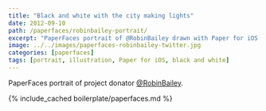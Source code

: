 ```yaml
---
title: "Black and white with the city making lights"
date: 2012-09-10
path: /paperfaces/robinbailey-portrait/
excerpt: "PaperFaces portrait of @RobinBailey drawn with Paper for iOS on an iPad."
image: ../../images/paperfaces-robinbailey-twitter.jpg
categories: [paperfaces]
tags: [portrait, illustration, Paper for iOS, black and white]
---
```


PaperFaces portrait of project donator [@RobinBailey](https://twitter.com/RobinBailey).

{% include_cached boilerplate/paperfaces.md %}

